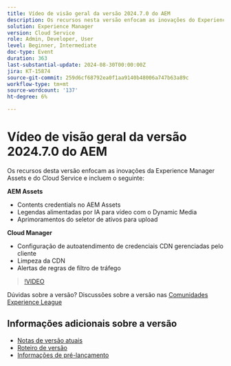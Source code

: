 ```yaml
---
title: Vídeo de visão geral da versão 2024.7.0 do AEM
description: Os recursos nesta versão enfocam as inovações do Experience Manager Assets e do Cloud Service e incluem o seguinte:AEM Assets:Contents credentials em legendas alimentadas por AEM Assets​IA para vídeo com Dynamic Media​Aprimoramentos do seletor de ativos para upload​ ​ ​ ​Cloud Manager:Configuração de autoatendimento de credenciais de CDN gerenciadas pelo clienteCDNlimpeza Alertas de regras de filtro de tráfego
solution: Experience Manager
version: Cloud Service
role: Admin, Developer, User
level: Beginner, Intermediate
doc-type: Event
duration: 363
last-substantial-update: 2024-08-30T00:00:00Z
jira: KT-15874
source-git-commit: 259d6cf68792ea0f1aa9140b48006a747b63a89c
workflow-type: tm+mt
source-wordcount: '137'
ht-degree: 6%

---
```


# Vídeo de visão geral da versão 2024.7.0 do AEM

Os recursos desta versão enfocam as inovações da Experience Manager Assets e do Cloud Service e incluem o seguinte:

**AEM Assets**

* Contents credentials no AEM Assets&#x200B;
* Legendas alimentadas por IA para vídeo com o Dynamic Media&#x200B;
* Aprimoramentos do seletor de ativos para upload&#x200B;

**Cloud Manager**

* Configuração de autoatendimento de credenciais CDN gerenciadas pelo cliente&#x200B;
* Limpeza da CDN&#x200B;
* Alertas de regras de filtro de tráfego&#x200B;

>[!VIDEO](https://video.tv.adobe.com/v/3431707/?learn=on)


Dúvidas sobre a versão?  Discussões sobre a versão nas [Comunidades Experience League](https://adobe.ly/44Ofo8H)

## Informações adicionais sobre a versão

* [Notas de versão atuais](https://experienceleague.adobe.com/docs/experience-manager-cloud-service/content/release-notes/home.html?lang=pt-BR)
* [Roteiro de versão](https://experienceleague.adobe.com/docs/experience-manager-release-information/aem-release-updates/update-releases-roadmap.html?lang=pt-BR)
* [Informações de pré-lançamento](https://experienceleague.adobe.com/docs/experience-manager-cloud-service/content/release-notes/prerelease.html)
